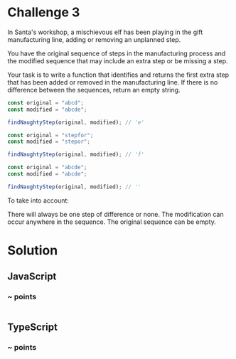 # Challenge 3

In Santa's workshop, a mischievous elf has been playing in the gift manufacturing line, adding or removing an unplanned step.

You have the original sequence of steps in the manufacturing process and the modified sequence that may include an extra step or be missing a step.

Your task is to write a function that identifies and returns the first extra step that has been added or removed in the manufacturing line. If there is no difference between the sequences, return an empty string.

```ts
const original = "abcd";
const modified = "abcde";

findNaughtyStep(original, modified); // 'e'

const original = "stepfor";
const modified = "stepor";

findNaughtyStep(original, modified); // 'f'

const original = "abcde";
const modified = "abcde";

findNaughtyStep(original, modified); // ''
```

To take into account:

There will always be one step of difference or none.
The modification can occur anywhere in the sequence.
The original sequence can be empty.

# Solution

## JavaScript

### ~ points

```js

```

## TypeScript

### ~ points

```ts

```
